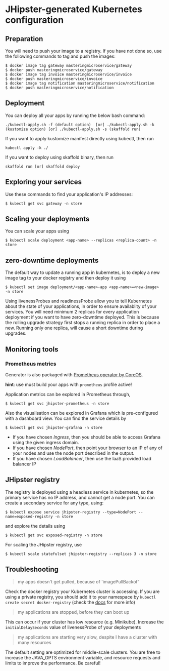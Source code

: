 # JHipster-generated Kubernetes configuration

## Preparation

You will need to push your image to a registry. If you have not done so, use the following commands to tag and push the images:

```
$ docker image tag gateway masteringmicroservice/gateway
$ docker push masteringmicroservice/gateway
$ docker image tag invoice masteringmicroservice/invoice
$ docker push masteringmicroservice/invoice
$ docker image tag notification masteringmicroservice/notification
$ docker push masteringmicroservice/notification
```

## Deployment

You can deploy all your apps by running the below bash command:

```
./kubectl-apply.sh -f (default option)  [or] ./kubectl-apply.sh -k (kustomize option) [or] ./kubectl-apply.sh -s (skaffold run)
```

If you want to apply kustomize manifest directly using kubectl, then run

```
kubectl apply -k ./
```

If you want to deploy using skaffold binary, then run

```
skaffold run [or] skaffold deploy
```

## Exploring your services

Use these commands to find your application's IP addresses:

```
$ kubectl get svc gateway -n store
```

## Scaling your deployments

You can scale your apps using

```
$ kubectl scale deployment <app-name> --replicas <replica-count> -n store
```

## zero-downtime deployments

The default way to update a running app in kubernetes, is to deploy a new image tag to your docker registry and then deploy it using

```
$ kubectl set image deployment/<app-name>-app <app-name>=<new-image>  -n store
```

Using livenessProbes and readinessProbe allow you to tell Kubernetes about the state of your applications, in order to ensure availablity of your services. You will need minimum 2 replicas for every application deployment if you want to have zero-downtime deployed.
This is because the rolling upgrade strategy first stops a running replica in order to place a new. Running only one replica, will cause a short downtime during upgrades.

## Monitoring tools

### Prometheus metrics

Generator is also packaged with [Prometheus operator by CoreOS](https://github.com/coreos/prometheus-operator).

**hint**: use must build your apps with `prometheus` profile active!

Application metrics can be explored in Prometheus through,

```
$ kubectl get svc jhipster-prometheus -n store
```

Also the visualisation can be explored in Grafana which is pre-configured with a dashboard view. You can find the service details by

```
$ kubectl get svc jhipster-grafana -n store
```

- If you have chosen _Ingress_, then you should be able to access Grafana using the given ingress domain.
- If you have chosen _NodePort_, then point your browser to an IP of any of your nodes and use the node port described in the output.
- If you have chosen _LoadBalancer_, then use the IaaS provided load balancer IP

## JHipster registry

The registry is deployed using a headless service in kubernetes, so the primary service has no IP address, and cannot get a node port. You can create a secondary service for any type, using:

```
$ kubectl expose service jhipster-registry --type=NodePort --name=exposed-registry -n store
```

and explore the details using

```
$ kubectl get svc exposed-registry -n store
```

For scaling the JHipster registry, use

```
$ kubectl scale statefulset jhipster-registry --replicas 3 -n store
```

## Troubleshooting

> my apps doesn't get pulled, because of 'imagePullBackof'

Check the docker registry your Kubernetes cluster is accessing. If you are using a private registry, you should add it to your namespace by `kubectl create secret docker-registry` (check the [docs](https://kubernetes.io/docs/tasks/configure-pod-container/pull-image-private-registry/) for more info)

> my applications are stopped, before they can boot up

This can occur if your cluster has low resource (e.g. Minikube). Increase the `initialDelaySeconds` value of livenessProbe of your deployments

> my applications are starting very slow, despite I have a cluster with many resources

The default setting are optimized for middle-scale clusters. You are free to increase the JAVA_OPTS environment variable, and resource requests and limits to improve the performance. Be careful!
